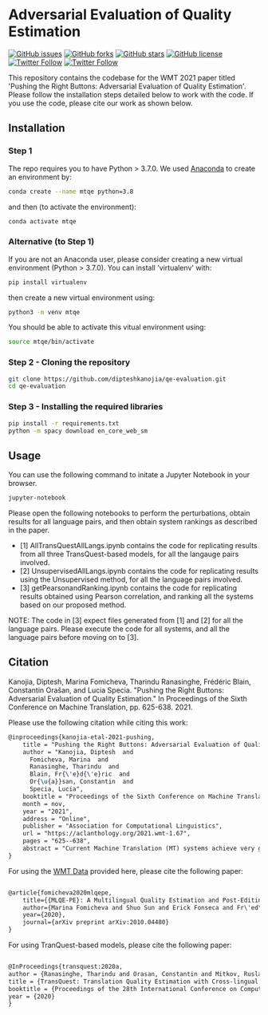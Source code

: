 # Adversarial Evaluation of Quality Estimation

[![GitHub issues](https://img.shields.io/github/issues/surrey-nlp/qe-evaluation?style=flat-square)](https://github.com/surrey-nlp/qe-evaluation/issues)
[![GitHub forks](https://img.shields.io/github/forks/surrey-nlp/qe-evaluation?style=flat-square)](https://github.com/surrey-nlp/qe-evaluation/network)
[![GitHub stars](https://img.shields.io/github/stars/surrey-nlp/qe-evaluation?style=flat-square)](https://github.com/surrey-nlp/qe-evaluation/stargazers)
[![GitHub license](https://img.shields.io/github/license/surrey-nlp/qe-evaluation?style=flat-square)](https://github.com/surrey-nlp/qe-evaluation)
[![Twitter Follow](https://img.shields.io/twitter/follow/CTS_Surrey?color=1DA1F2&logo=twitter&style=flat-square)](https://twitter.com/CTS_Surrey)
[![Twitter Follow](https://img.shields.io/twitter/follow/PeopleCentredAI?color=1DA1F2&logo=twitter&style=flat-square)](https://twitter.com/PeopleCentredAI)

This repository contains the codebase for the WMT 2021 paper titled 'Pushing the Right Buttons: Adversarial Evaluation of Quality Estimation'. 
Please follow the installation steps detailed below to work with the code. If you use the code, please cite our work as shown below.

## Installation

### Step 1
The repo requires you to have Python > 3.7.0. We used <a href="https://www.anaconda.com/products/individual">Anaconda</a> to create an environment by:
```bash
conda create --name mtqe python=3.8
```

and then (to activate the environment):
```bash
conda activate mtqe
```
### Alternative (to Step 1)

If you are not an Anaconda user, please consider creating a new virtual environment (Python > 3.7.0). You can install 'virtualenv' with:

```bash
pip install virtualenv
```

then create a new virtual environment using:

```bash
python3 -m venv mtqe
```

You should be able to activate this vitual environment using:

```bash
source mtqe/bin/activate
```

### Step 2 - Cloning the repository

```bash
git clone https://github.com/dipteshkanojia/qe-evaluation.git
cd qe-evaluation
```

### Step 3 - Installing the required libraries

```bash
pip install -r requirements.txt
python -m spacy download en_core_web_sm
```

## Usage

You can use the following command to initate a Jupyter Notebook in your browser. 
```bash
jupyter-notebook
```

Please open the following notebooks to perform the perturbations, obtain results for all language pairs, and then obtain system rankings as described in the paper.

* [1] AllTransQuestAllLangs.ipynb contains the code for replicating results from all three TransQuest-based models, for all the langauge pairs involved.
* [2] UnsupervisedAllLangs.ipynb contains the code for replicating results using the Unsupervised method, for all the language pairs involved.
* [3] getPearsonandRanking.ipynb contains the code for replicating results obtained using Pearson correlation, and ranking all the systems based on our proposed method.

NOTE: The code in [3] expect files generated from [1] and [2] for all the language pairs. Please execute the code for all systems, and all the language pairs before moving on to [3].

## Citation

Kanojia, Diptesh, Marina Fomicheva, Tharindu Ranasinghe, Frédéric Blain, Constantin Orašan, and Lucia Specia. "Pushing the Right Buttons: Adversarial Evaluation of Quality Estimation." In Proceedings of the Sixth Conference on Machine Translation, pp. 625-638. 2021.

Please use the following citation while citing this work:

```latex
@inproceedings{kanojia-etal-2021-pushing,
    title = "Pushing the Right Buttons: Adversarial Evaluation of Quality Estimation",
    author = "Kanojia, Diptesh  and
      Fomicheva, Marina  and
      Ranasinghe, Tharindu  and
      Blain, Fr{\'e}d{\'e}ric  and
      Or{\u{a}}san, Constantin  and
      Specia, Lucia",
    booktitle = "Proceedings of the Sixth Conference on Machine Translation",
    month = nov,
    year = "2021",
    address = "Online",
    publisher = "Association for Computational Linguistics",
    url = "https://aclanthology.org/2021.wmt-1.67",
    pages = "625--638",
    abstract = "Current Machine Translation (MT) systems achieve very good results on a growing variety of language pairs and datasets. However, they are known to produce fluent translation outputs that can contain important meaning errors, thus undermining their reliability in practice. Quality Estimation (QE) is the task of automatically assessing the performance of MT systems at test time. Thus, in order to be useful, QE systems should be able to detect such errors. However, this ability is yet to be tested in the current evaluation practices, where QE systems are assessed only in terms of their correlation with human judgements. In this work, we bridge this gap by proposing a general methodology for adversarial testing of QE for MT. First, we show that despite a high correlation with human judgements achieved by the recent SOTA, certain types of meaning errors are still problematic for QE to detect. Second, we show that on average, the ability of a given model to discriminate between meaning-preserving and meaning-altering perturbations is predictive of its overall performance, thus potentially allowing for comparing QE systems without relying on manual quality annotation.",
}
```

For using the [WMT Data](https://github.com/sheffieldnlp/mlqe-pe) provided here, please cite the following paper:
```latex

@article{fomicheva2020mlqepe,
    title={{MLQE-PE}: A Multilingual Quality Estimation and Post-Editing Dataset}, 
    author={Marina Fomicheva and Shuo Sun and Erick Fonseca and Fr\'ed\'eric Blain and Vishrav Chaudhary and Francisco Guzm\'an and Nina Lopatina and Lucia Specia and Andr\'e F.~T.~Martins},
    year={2020},
    journal={arXiv preprint arXiv:2010.04480}
}

```

For using TranQuest-based models, please cite the following paper:
```latex

@InProceedings{transquest:2020a,
author = {Ranasinghe, Tharindu and Orasan, Constantin and Mitkov, Ruslan},
title = {TransQuest: Translation Quality Estimation with Cross-lingual Transformers},
booktitle = {Proceedings of the 28th International Conference on Computational Linguistics},
year = {2020}
}

```
